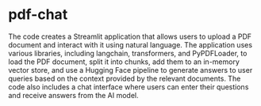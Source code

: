 # pdf-chat

The code creates a Streamlit application that allows users to upload a PDF document and interact with it using natural language. The application uses various libraries, including langchain, transformers, and PyPDFLoader, to load the PDF document, split it into chunks, add them to an in-memory vector store, and use a Hugging Face pipeline to generate answers to user queries based on the context provided by the relevant documents. The code also includes a chat interface where users can enter their questions and receive answers from the AI model.
